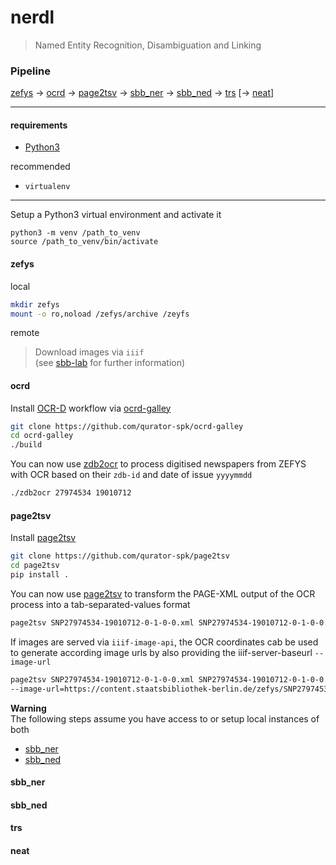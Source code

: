 # nerdl

> Named Entity Recognition, Disambiguation and Linking

### Pipeline

[zefys](http://zefys.staatsbibliothek-berlin.de/index.php?id=start&L=1) → [ocrd](https://github.com/qurator-spk/ocrd-galley) → [page2tsv](https://github.com/qurator-spk/page2tsv) → [sbb_ner](https://github.com/qurator-spk/sbb_ner) → [sbb_ned](https://github.com/qurator-spk/sbb_ned) → [trs](https://github.com/sonar-idh/Transformer) [→  [neat](https://github.com/qurator-spk/neat)]

---

#### requirements
- [Python3](https://www.python.org/) 

recommended
- `virtualenv`

---

Setup a Python3 virtual environment and activate it
```
python3 -m venv /path_to_venv
source /path_to_venv/bin/activate
```

#### zefys

local
```bash
mkdir zefys
mount -o ro,noload /zefys/archive /zeyfs
```

remote  
> Download images via `iiif`  
(see [sbb-lab](https://lab.sbb.berlin/5393/?lang=en) for further information)


#### ocrd
Install [OCR-D](https://ocr-d.de/) workflow via [ocrd-galley](https://github.com/qurator-spk/ocrd-galley)
```bash
git clone https://github.com/qurator-spk/ocrd-galley
cd ocrd-galley
./build
```

You can now use [zdb2ocr](https://github.com/qurator-spk/ocrd-galley/blob/master/zdb2ocr) 
to process digitised newspapers from ZEFYS with OCR based on their `zdb-id` and date of issue `yyyymmdd`
```bash
./zdb2ocr 27974534 19010712
```

#### page2tsv
Install [page2tsv](https://github.com/qurator-spk/page2tsv)
```bash
git clone https://github.com/qurator-spk/page2tsv
cd page2tsv
pip install .
```

You can now use [page2tsv](https://github.com/qurator-spk/page2tsv) to transform the 
PAGE-XML output of the OCR process into a tab-separated-values format
```bash
page2tsv SNP27974534-19010712-0-1-0-0.xml SNP27974534-19010712-0-1-0-0.tsv
```

If images are served via `iiif-image-api`, the OCR coordinates cab be used to generate
according image urls by also providing the iiif-server-baseurl `--image-url`
```bash
page2tsv SNP27974534-19010712-0-1-0-0.xml SNP27974534-19010712-0-1-0-0.tsv \
--image-url=https://content.staatsbibliothek-berlin.de/zefys/SNP27974534-19010712-0-1-0-0/full/full/0/default.jpg
```

**Warning**  
The following steps assume you have access to or setup local instances of both
* [sbb_ner](https://github.com/qurator-spk/sbb_ner)
* [sbb_ned](https://github.com/qurator-spk/sbb_ned)

#### sbb_ner


#### sbb_ned


#### trs


#### neat
